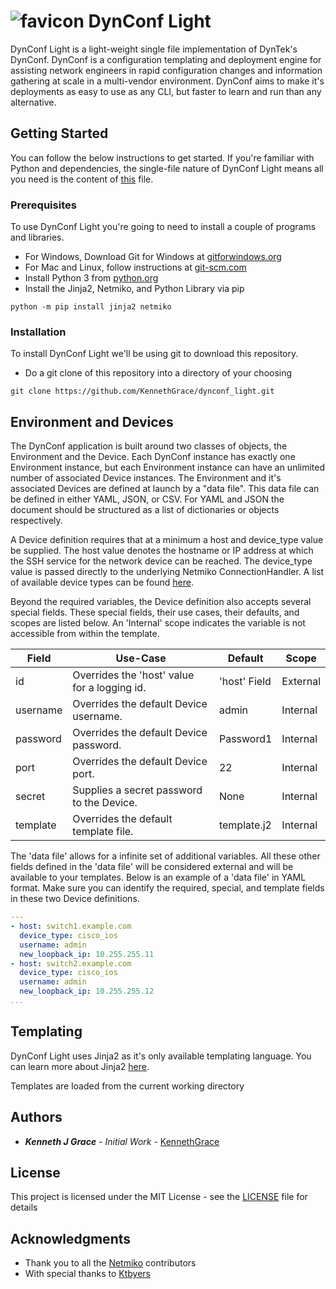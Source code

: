 # ![favicon](favicon.png) DynConf Light

   DynConf Light is a light-weight single file implementation of DynTek's DynConf. DynConf is a configuration templating and deployment engine for assisting network engineers in rapid configuration changes and information gathering at scale in a multi-vendor environment. DynConf aims to make it's deployments as easy to use as any CLI, but faster to learn and run than any alternative.

## Getting Started

You can follow the below instructions to get started. If you're familiar with Python and dependencies, the single-file nature of DynConf Light means all you need is the content of [this](dynconf.py) file.

### Prerequisites

To use DynConf Light you're going to need to install a couple of programs and libraries.

* For Windows, Download Git for Windows at [gitforwindows.org](https://gitforwindows.org/)
* For Mac and Linux, follow instructions at [git-scm.com](https://git-scm.com/book/en/v2/Getting-Started-Installing-Git)
* Install Python 3 from [python.org](https://www.python.org/)
* Install the Jinja2, Netmiko, and  Python Library via pip
```
python -m pip install jinja2 netmiko
```

### Installation

To install DynConf Light we'll be using git to download this repository.

* Do a git clone of this repository into a directory of your choosing
```
git clone https://github.com/KennethGrace/dynconf_light.git
```

## Environment and Devices
The DynConf application is built around two classes of objects, the Environment and the Device. Each DynConf instance has exactly one Environment instance, but each Environment instance can have an unlimited number of associated Device instances. The Environment and it's associated Devices are defined at launch by a "data file". This data file can be defined in either YAML, JSON, or CSV. For YAML and JSON the document should be structured as a list of dictionaries or objects respectively.

A Device definition requires that at a minimum a host and device_type value be supplied. The host value denotes the hostname or IP address at which the SSH service for the network device can be reached. The device_type value is passed directly to the underlying Netmiko ConnectionHandler. A list of available device types can be found [here](https://github.com/ktbyers/netmiko/blob/develop/EXAMPLES.md#available-device-types).

Beyond the required variables, the Device definition also accepts several special fields. These special fields, their use cases, their defaults, and scopes are listed below. An 'Internal' scope indicates the variable is not accessible from within the template.

|Field|Use-Case|Default|Scope|
|---|---|---|---|
|id|Overrides the 'host' value for a logging id.|'host' Field|External|
|username|Overrides the default Device username.|admin|Internal|
|password|Overrides the default Device password.|Password1|Internal|
|port|Overrides the default Device port.|22|Internal|
|secret|Supplies a secret password to the Device.|None|Internal|
|template|Overrides the default template file.|template.j2|Internal|

The 'data file' allows for a infinite set of additional variables. All these other fields defined in the 'data file' will be considered external and will be available to your templates. Below is an example of a 'data file' in YAML format. Make sure you can identify the required, special, and template fields in these two Device definitions.
```yaml
---
- host: switch1.example.com
  device_type: cisco_ios
  username: admin
  new_loopback_ip: 10.255.255.11
- host: switch2.example.com
  device_type: cisco_ios
  username: admin
  new_loopback_ip: 10.255.255.12
...
```
## Templating
DynConf Light uses Jinja2 as it's only available templating language. You can learn more about Jinja2 [here](https://jinja.palletsprojects.com/en/2.11.x/).

Templates are loaded from the current working directory

## Authors

* ***Kenneth J Grace*** - *Initial Work* - [KennethGrace](https://github.com/KennethGrace)

## License

This project is licensed under the MIT License - see the [LICENSE](LICENSE) file for details

## Acknowledgments
* Thank you to all the [Netmiko](https://github.com/ktbyers/netmiko) contributors
* With special thanks to [Ktbyers](https://github.com/ktbyers)